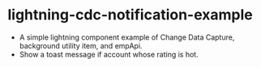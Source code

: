 # lightning-cdc-notification-example
* A simple lightning component example of Change Data Capture, background utility item, and empApi.
* Show a toast message if account whose rating is hot.
